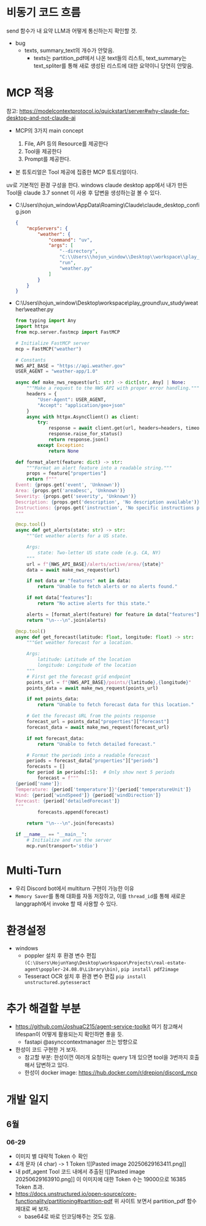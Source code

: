 # 비동기 코드 흐름
send 함수가 내 요약 LLM과 어떻게 통신하는지 확인할 것.


- bug
	- texts, summary_text의 개수가 안맞음.
		- texts는 partition_pdf에서 나온 text들의 리스트,
		  text_summary는 text_spliter를 통해 새로 생성된 리스트에 대한 요약이니 당연히 안맞음.


# MCP 적용
참고: https://modelcontextprotocol.io/quickstart/server#why-claude-for-desktop-and-not-claude-ai

- MCP의 3가지 main concept
	1. File, API 등의 Resource를 제공한다
	2. Tool을 제공한다
	3. Prompt를 제공한다.

- 본 튜토리얼은 Tool 제공에 집중한 MCP 튜토리얼이다.

uv로 기본적인 환경 구성을 한다.
windows claude desktop app에서 내가 만든 Tool을 claude 3.7 sonnet 이 사용 후 답변을 생성하는걸 볼 수 있다.

- C:\Users\hojun_window\AppData\Roaming\Claude\claude_desktop_config.json
	```json
	{
	    "mcpServers": {
	        "weather": {
	            "command": "uv",
	            "args": [
	                "--directory",
	                "C:\\Users\\hojun_window\\Desktop\\workspace\\play_ground\\uv_study\\weather",
	                "run",
	                "weather.py"
	            ]
	        }
	    }
	}
	```
- C:\Users\hojun_window\Desktop\workspace\play_ground\uv_study\weather\weather.py
	```python
	from typing import Any
	import httpx
	from mcp.server.fastmcp import FastMCP
	
	# Initialize FastMCP server
	mcp = FastMCP("weather")
	
	# Constants
	NWS_API_BASE = "https://api.weather.gov"
	USER_AGENT = "weather-app/1.0"
	
	async def make_nws_request(url: str) -> dict[str, Any] | None:
	    """Make a request to the NWS API with proper error handling."""
	    headers = {
	        "User-Agent": USER_AGENT,
	        "Accept": "application/geo+json"
	    }
	    async with httpx.AsyncClient() as client:
	        try:
	            response = await client.get(url, headers=headers, timeout=30.0)
	            response.raise_for_status()
	            return response.json()
	        except Exception:
	            return None
	
	def format_alert(feature: dict) -> str:
	    """Format an alert feature into a readable string."""
	    props = feature["properties"]
	    return f"""
	Event: {props.get('event', 'Unknown')}
	Area: {props.get('areaDesc', 'Unknown')}
	Severity: {props.get('severity', 'Unknown')}
	Description: {props.get('description', 'No description available')}
	Instructions: {props.get('instruction', 'No specific instructions provided')}
	"""
	
	@mcp.tool()
	async def get_alerts(state: str) -> str:
	    """Get weather alerts for a US state.
	
	    Args:
	        state: Two-letter US state code (e.g. CA, NY)
	    """
	    url = f"{NWS_API_BASE}/alerts/active/area/{state}"
	    data = await make_nws_request(url)
	
	    if not data or "features" not in data:
	        return "Unable to fetch alerts or no alerts found."
	
	    if not data["features"]:
	        return "No active alerts for this state."
	
	    alerts = [format_alert(feature) for feature in data["features"]]
	    return "\n---\n".join(alerts)
	
	@mcp.tool()
	async def get_forecast(latitude: float, longitude: float) -> str:
	    """Get weather forecast for a location.
	
	    Args:
	        latitude: Latitude of the location
	        longitude: Longitude of the location
	    """
	    # First get the forecast grid endpoint
	    points_url = f"{NWS_API_BASE}/points/{latitude},{longitude}"
	    points_data = await make_nws_request(points_url)
	
	    if not points_data:
	        return "Unable to fetch forecast data for this location."
	
	    # Get the forecast URL from the points response
	    forecast_url = points_data["properties"]["forecast"]
	    forecast_data = await make_nws_request(forecast_url)
	
	    if not forecast_data:
	        return "Unable to fetch detailed forecast."
	
	    # Format the periods into a readable forecast
	    periods = forecast_data["properties"]["periods"]
	    forecasts = []
	    for period in periods[:5]:  # Only show next 5 periods
	        forecast = f"""
	{period['name']}:
	Temperature: {period['temperature']}°{period['temperatureUnit']}
	Wind: {period['windSpeed']} {period['windDirection']}
	Forecast: {period['detailedForecast']}
	"""
	        forecasts.append(forecast)
	
	    return "\n---\n".join(forecasts)
	
	if __name__ == "__main__":
	    # Initialize and run the server
	    mcp.run(transport='stdio')
	```

# Multi-Turn
- 우리 Discord bot에서 multiturn 구현이 가능한 이유
- `Memory Saver`를 통해 대화를 자동 저장하고, 이를 `thread_id`를 통해 새로운 langgraph에서 invoke 할 때 사용할 수 있다.

# 환경설정
- windows
	- poppler 설치 후 환경 변수 편집 `(C:\Users\HojunYang\Desktop\workspace\Projects\real-estate-agent\poppler-24.08.0\Library\bin)`, 
	  `pip install pdf2image`
	- Tesseract OCR 설치 후 환경 변수 편집
	  `pip install unstructured.pytesseract`

# 추가 해결할 부분
- https://github.com/JoshuaC215/agent-service-toolkit 여기 참고해서 lifespan이 어떻게 활용되는지 확인하면 좋을 듯.
	- fastapi @asynccontextmanager 쓰는 방향으로
- 한성이 코드 구현한 거 보자.
	- 참고할 부분: 한성이껀 여러개 요청하는 query 1개 있으면 tool을 3번까지 호출해서 답변하고 있다.
	- 한성이 docker image: https://hub.docker.com/r/drepion/discord_mcp

# 개발 일지
## 6월
### 06-29
- 이미지 별 대략적 Token 수 확인
- 4개 문자 (4 char) -> 1 Token
![[Pasted image 20250629163411.png]]
- 내 pdf_agent Tool 코드 내에서 추출된 ![[Pasted image 20250629163910.png]] 
  이 이미지에 대한 Token 수는 19000으로 16385 Token 초과.
- https://docs.unstructured.io/open-source/core-functionality/partitioning#partition-pdf
  위 사이트 보면서 partition_pdf 함수 제대로 써 보자.
	- base64로 바로 인코딩해주는 것도 있음.
